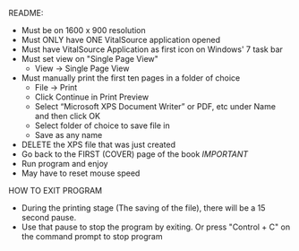 README: 
- Must be on 1600 x 900 resolution
- Must ONLY have ONE VitalSource application opened
- Must have VitalSource Application as first icon on Windows' 7 task bar
- Must set view on "Single Page View"
	- View -> Single Page View
- Must manually print the first ten pages in a folder of choice
	- File -> Print
	- Click Continue in Print Preview
	- Select “Microsoft XPS Document Writer” or PDF, etc under Name and then click OK
	- Select folder of choice to save file in
	- Save as any name
- DELETE the XPS file that was just created
- Go back to the FIRST (COVER) page of the book *IMPORTANT*
- Run program and enjoy
- May have to reset mouse speed

HOW TO EXIT PROGRAM
- During the printing stage (The saving of the file), there will be a 15 second pause.
- Use that pause to stop the program by exiting. Or press "Control + C" on the command prompt to stop program

